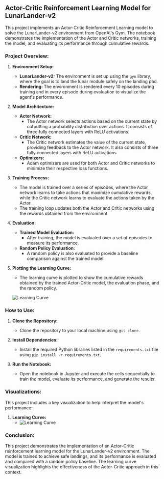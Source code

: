 
## Actor-Critic Reinforcement Learning Model for LunarLander-v2

This project implements an Actor-Critic Reinforcement Learning model to solve the LunarLander-v2 environment from OpenAI's Gym. The notebook demonstrates the implementation of the Actor and Critic networks, training the model, and evaluating its performance through cumulative rewards.

### Project Overview:
1. **Environment Setup:**
   - **LunarLander-v2:** The environment is set up using the `gym` library, where the goal is to land the lunar module safely on the landing pad.
   - **Rendering:** The environment is rendered every 10 episodes during training and in every episode during evaluation to visualize the agent's performance.

2. **Model Architecture:**
   - **Actor Network:** 
     - The Actor network selects actions based on the current state by outputting a probability distribution over actions. It consists of three fully connected layers with ReLU activations.
   - **Critic Network:** 
     - The Critic network estimates the value of the current state, providing feedback to the Actor network. It also consists of three fully connected layers with ReLU activations.
   - **Optimizers:**
     - Adam optimizers are used for both Actor and Critic networks to minimize their respective loss functions.

3. **Training Process:**
   - The model is trained over a series of episodes, where the Actor network learns to take actions that maximize cumulative rewards, while the Critic network learns to evaluate the actions taken by the Actor.
   - The training loop updates both the Actor and Critic networks using the rewards obtained from the environment.

4. **Evaluation:**
   - **Trained Model Evaluation:**
     - After training, the model is evaluated over a set of episodes to measure its performance.
   - **Random Policy Evaluation:**
     - A random policy is also evaluated to provide a baseline comparison against the trained model.

5. **Plotting the Learning Curve:**
   - The learning curve is plotted to show the cumulative rewards obtained by the trained Actor-Critic model, the evaluation phase, and the random policy.

   ![Learning Curve](path_to_learning_curve_plot.png)

### How to Use:
1. **Clone the Repository:**
   - Clone the repository to your local machine using `git clone`.
   
2. **Install Dependencies:**
   - Install the required Python libraries listed in the `requirements.txt` file using `pip install -r requirements.txt`.

3. **Run the Notebook:**
   - Open the notebook in Jupyter and execute the cells sequentially to train the model, evaluate its performance, and generate the results.

### Visualizations:
This project includes a key visualization to help interpret the model's performance:

1. **Learning Curve:**
   - ![Learning Curve](path_to_learning_curve_plot.png)

### Conclusion:
This project demonstrates the implementation of an Actor-Critic reinforcement learning model for the LunarLander-v2 environment. The model is trained to achieve safe landings, and its performance is evaluated and compared with a random policy baseline. The learning curve visualization highlights the effectiveness of the Actor-Critic approach in this context.
